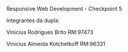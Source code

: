 Responsive Web Development - Checkpoint 5

Integrantes da dupla:

Vinicius Rodrigues Brito        RM:97473

Vinicius Almeida Kotchetkoff    RM:96331
